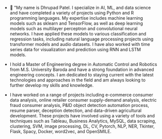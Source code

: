 - 👋 "My name is Dhrupad Patel. I specialize in AI, ML, and data science and have completed a variety of projects using Python and R programming languages. My expertise includes machine learning models such as sklearn and TensorFlow, as well as deep learning models such as multilayer perceptron and convolutional neural networks. I have applied these models to various classification and regression tasks, including natural language processing projects using transformer models and audio datasets. I have also worked with time series data for visualization and prediction using RNN and LSTM models.

- I hold a Master of Engineering degree in Automatic Control and Robotics from M.S. University Baroda and have a strong foundation in advanced engineering concepts. I am dedicated to staying current with the latest technologies and approaches in the field and am always looking to further develop my skills and knowledge.

- I have worked on a range of projects including e-commerce consumer data analysis, online retailer consumer supply-demand analysis, electric fraud consumer analysis, P&ID object detection automation process, resume parser, deception detection, and data-driven agricultural development. These projects have involved using a variety of tools and techniques such as Tableau, Business Analytics, MySQL, data scraping, clustering, SVM, image processing, DL, CV, Pytorch, NLP, NER, Tkinter, Flask, Spacy, Docker, word2vec, and OpenSMILE.



<!---
DpD-Nightmare/DpD-Nightmare is a ✨ special ✨ repository because its `README.md` (this file) appears on your GitHub profile.
You can click the Preview link to take a look at your changes.
--->
